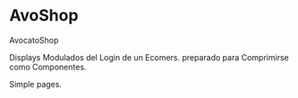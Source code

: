 # AvoShop
AvocatoShop

Displays Modulados del Login de un Ecomers.
preparado para Comprimirse como Componentes.

Simple pages.
